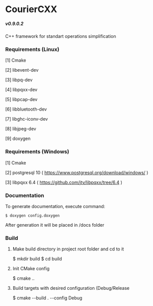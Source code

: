 # CourierCXX
##### v0.9.0.2
C++ framework for standart operations simplification

### Requirements (Linux)
[1] Cmake

[2] libevent-dev

[3] libpq-dev

[4] libpqxx-dev

[5] libpcap-dev

[6] libbluetooth-dev

[7] libghc-iconv-dev

[8] libjpeg-dev

[9] doxygen

### Requirements (Windows)
[1] Cmake

[2] postgresql 10 ( https://www.postgresql.org/download/windows/ )

[3] libpqxx 6.4 ( https://github.com/jtv/libpqxx/tree/6.4 )

### Documentation
To generate documentation, execute command:

	$ doxygen config.doxygen

After generation it will be placed in /docs folder

### Build
1) Make build directory in project root folder and cd to it

	$ mkdir build
	$ cd build
	
2) Init CMake config
	
	$ cmake ..
	
3) Build targets with desired configuration (Debug/Release

	$ cmake --build . --config Debug 
 